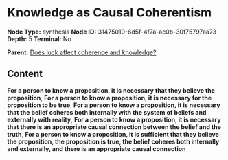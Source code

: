 # Knowledge as Causal Coherentism

**Node Type:** synthesis
**Node ID:** 31475010-6d5f-4f7a-ac0b-30f75797aa73
**Depth:** 5
**Terminal:** No

**Parent:** [Does luck affect coherence and knowledge?](does-luck-affect-coherence-and-knowledge-antithesis-5f8be00d-4245-4e93-a3f2-6ee37ad1a491.md)

## Content

**For a person to know a proposition, it is necessary that they believe the proposition**, **For a person to know a proposition, it is necessary for the proposition to be true**, **For a person to know a proposition, it is necessary that the belief coheres both internally with the system of beliefs and externally with reality**, **For a person to know a proposition, it is necessary that there is an appropriate causal connection between the belief and the truth**, **For a person to know a proposition, it is sufficient that they believe the proposition, the proposition is true, the belief coheres both internally and externally, and there is an appropriate causal connection**
